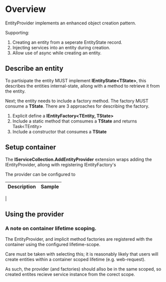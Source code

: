 # Overview
EntityProvider implements an enhanced object creation pattern.

Supporting:
1. Creating an entity from a seperate EntityState record.
2. Injecting services into an entity during creation.
3. Allow use of async while creating an entity.

## Describe an entity

To partisipate the entity MUST implement __IEntityState&lt;TState&gt;__,
this describes the entities internal-state, allong with a method to
retrieve it from the entity.

Next; the entity needs to include a factory method. 
The factory MUST consume a __TState__. 
There are 3 approaches for describing the factory.

1. Explicit define a __IEntityFactory&lt;TEntity, TState&gt;__
2. Include a static method that comsumes a __TState__ and returns Task&lt;TEntity&gt;
3. Include a constructor that consumes a __TState__

## Setup container

The __IServiceCollection.AddEntityProvider__ extension wraps adding the 
IEntityProvider, allong with registering IEntityFactory's

The provider can be configured to 

|Description|Sample|
|-----------|------|
|

## Using the provider


### A note on container lifetime scoping.

The EntityProvider, and implicit method factories are
registered with the container using the configured lifetime-scope.

Care must be taken with selecting this; it is reasonably likely that
users will create entities within a container scoped lifetime (e.g. web-request).

As such, the provider (and factories) should allso be in the same scoped,
so created entites recieve service instance from the corect scope.